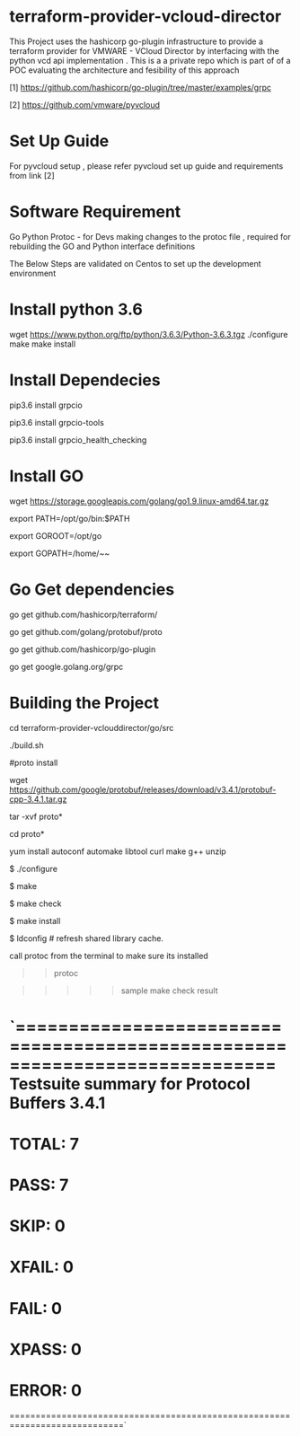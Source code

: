 # terraform-provider-vcloud-director

This Project uses the hashicorp go-plugin infrastructure to provide a terraform provider for VMWARE - VCloud Director by interfacing with the python vcd api implementation . This is a a private repo which is part of of a POC evaluating the architecture and fesibility of this approach

[1]
https://github.com/hashicorp/go-plugin/tree/master/examples/grpc

[2]
https://github.com/vmware/pyvcloud 

# Set Up Guide

For pyvcloud setup , please refer pyvcloud set up guide and requirements from link [2]

# Software Requirement

Go 
Python
Protoc - for Devs making changes to the protoc file , required for rebuilding the GO and Python interface definitions 


The Below Steps are validated on Centos to set up the development environment 


# Install python 3.6

wget https://www.python.org/ftp/python/3.6.3/Python-3.6.3.tgz
./configure 
make
make install

# Install Dependecies 
 pip3.6 install grpcio
 
 pip3.6 install grpcio-tools
 
 pip3.6 install grpcio_health_checking

# Install GO

 wget https://storage.googleapis.com/golang/go1.9.linux-amd64.tar.gz

 export PATH=/opt/go/bin:$PATH
 
 export  GOROOT=/opt/go
 
 export GOPATH=/home/~~

# Go Get dependencies

 go get github.com/hashicorp/terraform/
 
 go get github.com/golang/protobuf/proto
 
 go get github.com/hashicorp/go-plugin

 go get google.golang.org/grpc 


# Building the Project 

cd terraform-provider-vclouddirector/go/src

 ./build.sh


#proto install 


wget https://github.com/google/protobuf/releases/download/v3.4.1/protobuf-cpp-3.4.1.tar.gz

tar -xvf proto*

cd proto*

yum install autoconf automake libtool curl make g++ unzip

$ ./configure

$ make

$ make check


$ make install

$ ldconfig # refresh shared library cache.


call protoc   from the terminal to make sure its installed 
>>protoc





>>>>>sample make check result

`============================================================================
Testsuite summary for Protocol Buffers 3.4.1
============================================================================
# TOTAL: 7
# PASS:  7
# SKIP:  0
# XFAIL: 0
# FAIL:  0
# XPASS: 0
# ERROR: 0
============================================================================`
